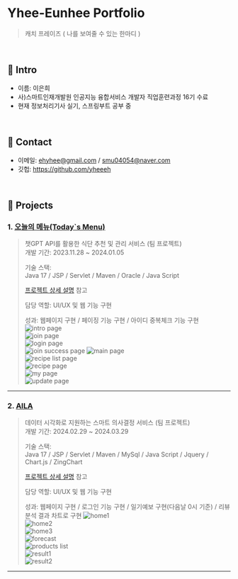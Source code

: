 # Yhee-Eunhee Portfolio
>캐치 프레이즈 ( 나를 보여줄 수 있는 한마디 )
</br>

## :pushpin: Intro
- 이름: 이은희
- 사)스마트인재개발원 인공지능 융합서비스 개발자 직업훈련과정 16기 수료
- 현재 정보처리기사 실기, 스프링부트 공부 중

</br>

## :pushpin: Contact
- 이메일: ehyhee@gmail.com / smu04054@naver.com
- 깃헙: https://github.com/yheeeh

</br>

## :pushpin: Projects
### 1. [오늘의 메뉴(Today`s Menu)](https://github.com/SMHRD-2021-KDT-AI-16/energizoRePo.git)
>챗GPT API를 활용한 식단 추천 및 관리 서비스 (팀 프로젝트)  
>개발 기간: 2023.11.28 ~ 2024.01.05  
>  
>기술 스택:  
>Java 17 / JSP / Servlet / Maven /
>Oracle / Java Script
>  
>[프로젝트 상세 설명](https://github.com/SMHRD-2021-KDT-AI-16/energizoRePo.git) 참고
>
>담당 역할: UI/UX 및 웹 기능 구현
>
>성과: 웹페이지 구현 / 페이징 기능 구현 / 아이디 중복체크 기능 구현
>![intro page](https://github.com/yheeeh/Yhee-Eunhee/assets/144122046/0b891f66-dffd-4573-9ab7-5bd8830f9ac1)   
![join page](https://github.com/yheeeh/Yhee-Eunhee/assets/144122046/c8f01a37-829c-485b-b404-735cd3bc683f)   
![login page](https://github.com/yheeeh/Yhee-Eunhee/assets/144122046/e0b9d642-8303-49c3-adcc-85b66ca79bc5)   
![join success page](https://github.com/yheeeh/Yhee-Eunhee/assets/144122046/70e0b0c2-0e30-4f82-8539-635368c03c6b)
![main page](https://github.com/yheeeh/Yhee-Eunhee/assets/144122046/5c4c8342-5b4d-4e48-b820-aa1e3eb97fc1)   
![recipe list page](https://github.com/yheeeh/Yhee-Eunhee/assets/144122046/b6a00f13-fb43-423f-92fd-d92bff837320)   
![recipe page](https://github.com/yheeeh/Yhee-Eunhee/assets/144122046/7283af1c-4919-47a7-be4f-b8b30c794f2e)   
![my page](https://github.com/yheeeh/Yhee-Eunhee/assets/144122046/bda6eb4d-a4d4-40e0-9ecf-af95af8a0987)   
![update page](https://github.com/yheeeh/Yhee-Eunhee/assets/144122046/8e36f0cb-ff70-4755-a17d-d95497f86f8d)   

---

### 2. [AILA](https://github.com/SMHRD-2021-KDT-AI-16/AILA-Repo.git)
>데이터 시각화로 지원하는 스마트 의사결정 서비스 (팀 프로젝트)  
>개발 기간: 2024.02.29 ~ 2024.03.29  
>  
>기술 스택:  
>Java 17 / JSP / Servlet / Maven /
>MySql / Java Script / Jquery / Chart.js / ZingChart
>  
>[프로젝트 상세 설명](https://github.com/SMHRD-2021-KDT-AI-16/AILA-Repo.git) 참고
>
>담당 역할: UI/UX 및 웹 기능 구현
>
>성과: 웹페이지 구현 / 로그인 기능 구현 / 일기예보 구현(다음날 0시 기준) / 리뷰 분석 결과 차트로 구현
>![home1](https://github.com/yheeeh/Yhee-Eunhee/assets/144122046/37ba8f52-6924-47dc-a34e-705ad0d34688)   
![home2](https://github.com/yheeeh/Yhee-Eunhee/assets/144122046/9a9657c9-2084-4d98-9574-c759c6a8585e)   
![home3](https://github.com/yheeeh/Yhee-Eunhee/assets/144122046/2890613f-35d8-4223-aa46-952f6569294a)   
![forecast](https://github.com/yheeeh/Yhee-Eunhee/assets/144122046/6cad789b-e08b-4599-ab9b-84ba402e5884)   
![products list](https://github.com/yheeeh/Yhee-Eunhee/assets/144122046/6632a7b4-c4f3-4d0f-b893-5d6c3ab39a4d)   
![result1](https://github.com/yheeeh/Yhee-Eunhee/assets/144122046/cda784c8-52c8-436c-bdd8-eade47eca5cd)   
![result2](https://github.com/yheeeh/Yhee-Eunhee/assets/144122046/0df6b4fd-86b2-4a20-b04e-c5ec3fcac648)   

---

<!--
### 3. [세 번째 프로젝트](https://github.com/JungHyung2/gitio.io)
>세 번째 프로젝트 간략 소개  (개인 프로젝트)  
>개발 기간: 2018.1.18 ~ 2018.4.5  
>  
>기술 스택:  
>Java 8 / Spring Boot / Gradle / Spring Data JPA / QueryDSL  
>H2 / MySQL / Spring Security / Jsoup / Vue.js / Element U  
>  
>[프로젝트 상세 설명](https://github.com/JungHyung2/gitio.io) 참고
-->
